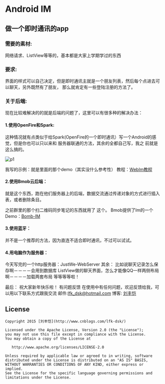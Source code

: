 # Android IM

## 做一个即时通讯的app  

### 需要的素材:  
网络请求、ListView等等的，基本都是大家上学期学过的东西  

### 要求:  
界面的样式可以自己决定，但是即时通讯主就是一个朋友列表，然后每个点进去可以聊天，另外既然有了朋友， 那么就肯定有一些登陆注册的方法了。

### 关于后端:  
现在比较难解决的的就是后端的问题了，这里可以有很多种的解决办法：

#### 1.使用OpenFire和Spark:  
这种情况就有点类似于给Spark(OpenFire的一个即时通讯）写一个Android的感觉，但是你也可以只以来和 服务器联通的方法，其余的全都自己写，我之
前就是这么搞的。

![p1](art/justwe.png)

我写的示例：就是里面的那个demo（其实没什么参考性）
教程：[WebIm教程](http://www.cnblogs.com/lfk-dsk/)

#### 2.使用Bmob云后端：

就是这个东西，跑在他们服务器上的后端，数据交流通过传递对象的方式进行插入表，或者删除条目。 

之前群里的那个扫二维码同步笔记的东西就用了
这个。
Bmob提供了Im的一个Demo：[Bomb-IM](https://github.com/bmob/bmob-android-im-sdk)

#### 3.使用蓝牙：

并不是一个推荐的方法，因为直连不适合即时通讯，不过可以试试。

#### 4.用电脑作为服务器：

今天写完的一个http服务器：JustWe-WebServer
其余：
比如说聊天记录怎么保存啊－－－－会用到数据库 ListView做的聊天界面，怎么才能像QQ一样两侧布局啊－－－－加载两套布局 等等等等啦！

最后：
祝大家新年快乐啦！
有问题反馈
在使用中有任何问题，欢迎反馈给我，可以用以下联系方式跟我交流
邮件:lfk_dsk@hotmail.com
博客: [刘丰恺](http://www.cnblogs.com/lfk-dsk/)

## License

    Copyright 2015 [刘丰恺](http://www.cnblogs.com/lfk-dsk/)

    Licensed under the Apache License, Version 2.0 (the "License");
    you may not use this file except in compliance with the License.
    You may obtain a copy of the License at

       http://www.apache.org/licenses/LICENSE-2.0

    Unless required by applicable law or agreed to in writing, software
    distributed under the License is distributed on an "AS IS" BASIS,
    WITHOUT WARRANTIES OR CONDITIONS OF ANY KIND, either express or implied.
    See the License for the specific language governing permissions and
    limitations under the License.
